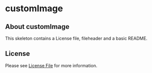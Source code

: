 # customImage
## About customImage
This skeleton contains a License file, fileheader and a basic README.

## License

Please see [License File](LICENSE) for more information.